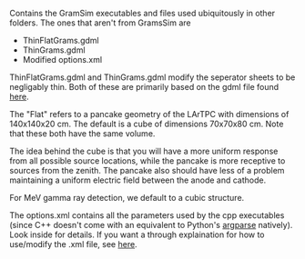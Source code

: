 Contains the GramSim executables and files used ubiquitously in other folders.
The ones that aren't from GramsSim are
* ThinFlatGrams.gdml
* ThinGrams.gdml
* Modified options.xml

ThinFlatGrams.gdml and ThinGrams.gdml modify the seperator sheets to be negligably thin. Both of these are primarily based on the gdml file found [here](https://github.com/wgseligman/GramsSim/blob/master/grams.gdml).

The "Flat" refers to a pancake geometry of the LArTPC with dimensions of 140x140x20 cm. The default is a cube of dimensions 70x70x80 cm. Note that these both have the same volume.

The idea behind the cube is that you will have a more uniform response from all possible source locations, while the pancake is more receptive to sources from the zenith. The pancake also should have less of a problem maintaining a uniform electric field between the anode and cathode.

For MeV gamma ray detection, we default to a cubic structure.

The options.xml contains all the parameters used by the cpp executables (since C++ doesn't come with an equivalent to Python's [argparse](https://docs.python.org/3/library/argparse.html) natively). Look inside for details. If you want a through explaination for how to use/modify the .xml file, see [here](https://github.com/wgseligman/GramsSim/tree/master/util).